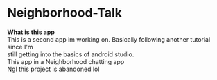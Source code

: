 # Neighborhood-Talk

**What is this app**
<br>
This is a second app im working on. Basically following another tutorial since I'm 
<br>
still getting into the basics of android studio.
<br>
This app in a Neighborhood chatting app
<br>
Ngl this project is abandoned lol
